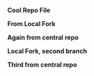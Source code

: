 **Cool Repo File**

**From Local Fork**

**Again from central repo**

**Local Fork, second branch**

**Third from central repo**
